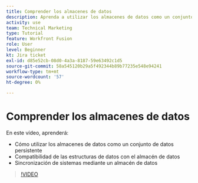 ```yaml
---
title: Comprender los almacenes de datos
description: Aprenda a utilizar los almacenes de datos como un conjunto de datos persistente y a cómo las estructuras de datos admiten un almacén de datos en [!DNL Adobe Workfront Fusion].
activity: use
team: Technical Marketing
type: Tutorial
feature: Workfront Fusion
role: User
level: Beginner
kt: Jira ticket
exl-id: d85e52cb-08d0-4a3a-8187-59e63492c1d5
source-git-commit: 58a545120b29a5f492344b89b77235e548e94241
workflow-type: tm+mt
source-wordcount: '57'
ht-degree: 0%

---
```


# Comprender los almacenes de datos

En este vídeo, aprenderá:

* Cómo utilizar los almacenes de datos como un conjunto de datos persistente
* Compatibilidad de las estructuras de datos con el almacén de datos
* Sincronización de sistemas mediante un almacén de datos

>[!VIDEO](https://video.tv.adobe.com/v/335295/?quality=12)
